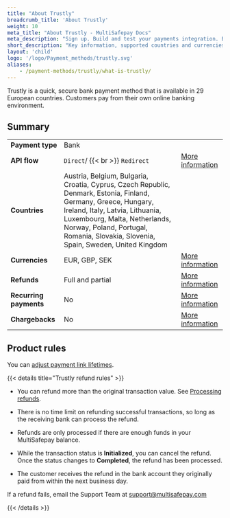 ```yaml
---
title: "About Trustly"
breadcrumb_title: 'About Trustly'
weight: 10
meta_title: "About Trustly - MultiSafepay Docs"
meta_description: "Sign up. Build and test your payments integration. Explore our products and services. Use our API Reference, SDKs, and wrappers. Get support."
short_description: "Key information, supported countries and currencies, product rules"
layout: 'child'
logo: '/logo/Payment_methods/trustly.svg'
aliases: 
    - /payment-methods/trustly/what-is-trustly/
---
```


Trustly is a quick, secure bank payment method that is available in 29 European countries. Customers pay from their own online banking environment.

## Summary

|   |   |   |
|---|---|---|
| **Payment type**   | Bank  | |
| **API flow**  | `Direct`/ {{< br >}} `Redirect` | [More information](/developer/api/difference-between-direct-and-redirect) |
| **Countries**  | Austria, Belgium, Bulgaria, Croatia, Cyprus, Czech Republic, Denmark, Estonia, Finland, Germany, Greece, Hungary, Ireland, Italy, Latvia, Lithuania, Luxembourg, Malta, Netherlands, Norway, Poland, Portugal, Romania, Slovakia, Slovenia, Spain, Sweden, United Kingdom  | |
| **Currencies**  | EUR, GBP, SEK | [More information](/faq/general/supported-currencies) | 
| **Refunds**  | Full and partial  | [More information](/payments/refunds-and-chargebacks/refunds/) | 
| **Recurring payments**  | No | [More information](/payments/about/recurring-payments/)  |
| **Chargebacks**  | No | [More information](/faq/chargebacks)  |

## Product rules

You can [adjust payment link lifetimes](/developer/api/adjusting-payment-link-lifetimes/).

{{< details title="Trustly refund rules" >}}
- You can refund more than the original transaction value. See [Processing refunds](/tools/multisafepay-control/processing-refunds/).

- There is no time limit on refunding successful transactions, so long as the receiving bank can process the refund.

- Refunds are only processed if there are enough funds in your MultiSafepay balance.

- While the transaction status is **Initialized**, you can cancel the refund. Once the status changes to **Completed**, the refund has been processed. 

- The customer receives the refund in the bank account they originally paid from within the next business day.

If a refund fails, email the Support Team at <support@multisafepay.com> 

{{< /details >}}
